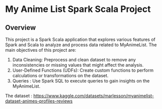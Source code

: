 # My Anime List Spark Scala Project

## Overview

This project is a Spark Scala application that explores various features of Spark and Scala to analyze and process data related to MyAnimeList. The main objectives of this project are:

1. Data Cleaning: Preprocess and clean dataset to remove any inconsistencies or missing values that might affect the analysis.
2. User-Defined Functions (UDFs): Create custom functions to perform calculations or transformations on the dataset.
3. Queries : Use Spark SQL to execute queries to gain insights on the MyAnimeList.

The dataset : https://www.kaggle.com/datasets/marlesson/myanimelist-dataset-animes-profiles-reviews
